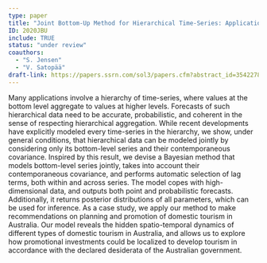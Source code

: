 ```yaml
---
type: paper
title: "Joint Bottom-Up Method for Hierarchical Time-Series: Application to Australian Tourism"
ID: 2020JBU
include: TRUE
status: "under review"
coauthors:
  - "S. Jensen"
  - "V. Satopää"
draft-link: https://papers.ssrn.com/sol3/papers.cfm?abstract_id=3542278
---
```


Many applications involve a hierarchy of time-series, where values at the bottom level aggregate to values at higher levels. Forecasts of such hierarchical data need to be accurate, probabilistic, and coherent in the sense of respecting hierarchical aggregation. While recent developments have explicitly modeled every time-series in the hierarchy, we show, under general conditions, that hierarchical data can be modeled jointly by considering only its bottom-level series and their contemporaneous covariance. Inspired by this result, we devise a Bayesian method that models bottom-level series jointly, takes into account their contemporaneous covariance, and performs automatic selection of lag terms, both within and across series. The model copes with high-dimensional data, and outputs both point and probabilistic forecasts. Additionally, it returns posterior distributions of all parameters, which can be used for inference. As a case study, we apply our method to make recommendations on planning and promotion of domestic tourism in Australia. Our model reveals the hidden spatio-temporal dynamics of different types of domestic tourism in Australia, and allows us to explore how promotional investments could be localized to develop tourism in accordance with the declared desiderata of the Australian government.
